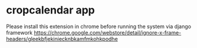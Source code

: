 # cropcalendar app
Please install this extension in chrome before running the system via django framework
https://chrome.google.com/webstore/detail/ignore-x-frame-headers/gleekbfjekiniecknbkamfmkohkpodhe
